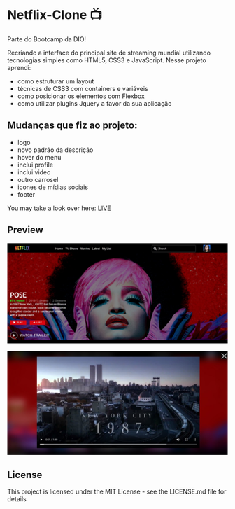 # Netflix-Clone 📺

Parte do Bootcamp da DIO! 

Recriando a interface do principal site de streaming mundial utilizando tecnologias simples como HTML5, CSS3 e JavaScript. Nesse projeto aprendi: 
* como estruturar um layout 
* técnicas de CSS3 com containers e variáveis 
* como posicionar os elementos com Flexbox 
* como utilizar plugins Jquery a favor da sua aplicação

## Mudanças que fiz ao projeto:

* logo
* novo padrão da descrição
* hover do menu
* inclui profile
* inclui video
* outro carrosel
* icones de mídias sociais
* footer

You may take a look over here: [LIVE](https://netflix-clone.martiniviviane.repl.co/)

## Preview

![](https://github.com/vivianemartini/Netflix-Clone/blob/main/Netlfix%20-%20clone/img/netflix-clone.JPG)

![](https://github.com/vivianemartini/Netflix-Clone/blob/main/Netlfix%20-%20clone/img/netflix-clone2.JPG)

## License

This project is licensed under the MIT License - see the LICENSE.md file for details
